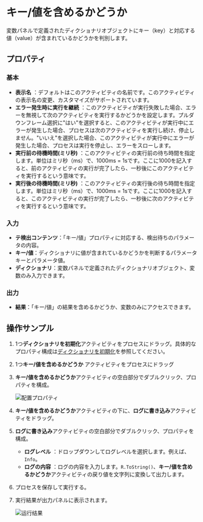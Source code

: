 # キー/値を含めるかどうか

変数パネルで定義されたディクショナリオブジェクトにキー（key）と対応する値（value）が含まれているかどうかを判別します。

## プロパティ

### 基本

- **表示名** ：デフォルトはこのアクティビティの名前です。このアクティビティの表示名の変更、カスタマイズがサポートされています。
- **エラー発生時に実行を継続** ：このアクティビティが実行失敗した場合、エラーを無視して次のアクティビティを実行するかどうかを設定します。プルダウンフレーム選択に"はい"を選択すると、このアクティビティが実行中にエラーが発生した場合、プロセスは次のアクティビティを実行し続け、停止しません。"いいえ"を選択した場合、このアクティビティが実行中にエラーが発生した場合、プロセスは実行を停止し、エラーをスローします。
- **実行前の待機時間(ミリ秒)** ：このアクティビティの実行前の待ち時間を指定します。単位はミリ秒（ms）で、1000ms = 1sです。ここに1000を記入すると、前のアクティビティの実行が完了したら、一秒後にこのアクティビティを実行するという意味です。
- **実行後の待機時間(ミリ秒)** ：このアクティビティの実行後の待ち時間を指定します。単位はミリ秒（ms）で、1000ms = 1sです。ここに1000を記入すると、このアクティビティの実行が完了したら、一秒後に次のアクティビティを実行するという意味です。

### 入力

- **テ検出コンテンツ**：「キー/値」プロパティに対応する、検出待ちのパラメータの内容。
- **キー/値**：ディクショナリに値が含まれているかどうかを判断するパラメータキーとパラメータ値。
- **ディクショナリ**：変数パネルで定義されたディクショナリオブジェクト、変数のみ入力できます。

### 出力

- **結果**：「キー/値」の結果を含めるかどうか、変数のみにアクセスできます。

## 操作サンプル

1. 1つ**ディクショナリを初期化**アクティビティをプロセスにドラッグ。具体的なプロパティ構成は[ディクショナリを初期化](CodeExecuter/../InitializeDictionaryActivity.md)を参照してください。
2. 1つ**キー/値を含めるかどうか** アクティビティをプロセスにドラッグ
3. **キー/値を含めるかどうか**アクティビティの空白部分でダブルクリック、プロパティを構成。

    ![配置プロパティ](https://docimages.blob.core.chinacloudapi.cn/images/Activities/containtskeyvalue20210111.png)

4. **キー/値を含めるかどうか**アクティビティの下に、**ログに書き込み**アクティビティをドラッグ。
5. **ログに書き込み**アクティビティの空白部分でダブルクリック、プロパティを構成。

    - **ログレベル** ：ドロップダウンしてログレベルを選択します。例えば、`Info`。
    - **ログの内容** ：ログの内容を入力します。`R.ToString()`、**キー/値を含めるかどうか**アクティビティの戻り値を文字列に変換して出力します。

6. プロセスを保存して実行する。
7. 実行結果が出力パネルに表示されます。

    ![运行结果](https://docimages.blob.core.chinacloudapi.cn/images/Activities/containtskeyvalueresult20210111.png)